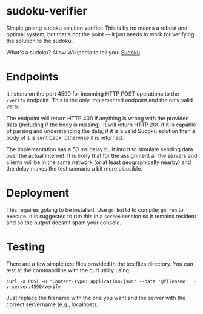 # sudoku-verifier
Simple golang sudoku solution verifier. This is by no 
means a robust and optimal system, but that's not the 
point -- it just needs to work for verifying the 
solution to the sudoku.

What's a sudoku? Allow Wikipedia to tell you: [Sudoku](https://en.wikipedia.org/wiki/Sudoku)

# Endpoints

It listens on the port 4590 for incoming HTTP POST
operations to the `/verify` endpoint. This is the only implemented endpoint and the only valid verb. 

The endpoint will return HTTP 400 if anything is wrong
with the provided data (including if the body is missing). It will return HTTP 200 if it is capable of parsing and understanding the data; if it is a valid Sudoku solution then a body of `1` is sent back; otherwise `0` is returned.

The implementation has a 50 ms delay built into it to simulate sending data over the actual internet. It is likely that for the assignment all the servers and clients will be in the same network (or at least geographically nearby) and the delay makes the test scenario a bit more plausible.

# Deployment

This requires golang to be installed. Use `go build` to compile; `go run` to execute. It is suggested to run this in a `screen` session so it remains resident and so the output doesn't spam your console.

# Testing
There are a few simple test files provided in the testfiles directory. You can test at the commandline with the curl utility using:


```
curl -X POST -H "Content-Type: application/json" --data '@filename'  -v server:4590/verify
```

Just replace the filename with the one you want and the server with the correct servername (e.g., localhost).
